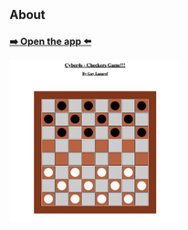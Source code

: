 ## About
### [➡️ Open the app ⬅️](https://checkers-game-vanilla.netlify.app)

<img src="images/gameImg.png" width="300" hight="300">
